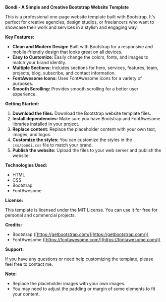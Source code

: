 **Bondi - A Simple and Creative Bootstrap Website Template**

This is a professional one-page website template built with Bootstrap. It's perfect for creative agencies, design studios, or freelancers who want to showcase their work and services in a stylish and engaging way.

**Key Features:**

* **Clean and Modern Design:** Built with Bootstrap for a responsive and mobile-friendly design that looks great on all devices.
* **Easy to Customize:**  Easily change the colors, fonts, and images to match your brand identity.
* **Multiple Sections:** Includes sections for hero, services, features, team, projects, blog, subscribe, and contact information.
* **FontAwesome Icons:** Uses FontAwesome icons for a variety of purposes.
* **Smooth Scrolling:** Provides  smooth scrolling for a better user experience.

**Getting Started:**

1. **Download the files:** Download the Bootstrap website template files.
2. **Install dependencies:** Make sure you have Bootstrap and FontAwesome libraries installed in your project.
3. **Replace content:** Replace the placeholder content with your own text, images, and logos.
4. **Customize the styles:** You can customize the styles in the `css/bondi.css` file to match your brand.
5. **Publish the website:** Upload the files to your web server and publish the website.

**Technologies Used:**

* HTML
* CSS
* Bootstrap
* FontAwesome

**License:**

This template is licensed under the MIT License. You can use it for free for personal and commercial projects.

**Credits:**

* Bootstrap ([https://getbootstrap.com/](https://getbootstrap.com/))
* FontAwesome ([https://fontawesome.com/](https://fontawesome.com/))

**Support:**

If you have any questions or need help customizing the template, please feel free to contact me.

**Note:**

* Replace the placeholder images with your own images.
* You may need to adjust the padding or margin of some elements to fit your content.
